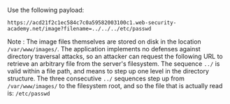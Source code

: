 Use the following payload:
```
https://acd21f2c1ec584c7c0a59582003100c1.web-security-academy.net/image?filename=../../../etc/passwd
```
Note : The image files themselves are stored on disk in the location `/var/www/images/`. The application implements no defenses against directory traversal attacks, so an attacker can request the following URL to retrieve an arbitrary file from the server's filesystem. The sequence `../` is valid within a file path, and means to step up one level in the directory structure. The three consecutive `../` sequences step up from `/var/www/images/` to the filesystem root, and so the file that is actually read is: `/etc/passwd`

